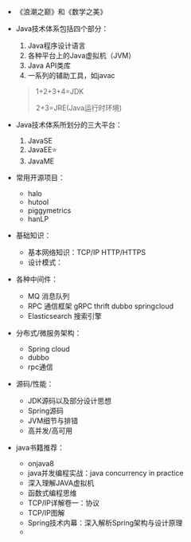 - 《浪潮之巅》和《数学之美》

- Java技术体系包括四个部分：

  1. Java程序设计语言
  2. 各种平台上的Java虚拟机（JVM）
  3. Java API类库
  4. 一系列的辅助工具，如javac

  > 1+2+3+4=JDK
  >
  > 2+3=JRE(Java运行时环境)

- Java技术体系所划分的三大平台：

  1. JavaSE
  2. JavaEE:star:
  3. JavaME

  

- 常用开源项目：

  - halo
  - hutool
  - piggymetrics
  - hanLP

- 基础知识：

  - 基本网络知识：TCP/IP HTTP/HTTPS
  - 设计模式：

- 各种中间件：
  - MQ 消息队列
  - RPC 通信框架 gRPC thrift dubbo springcloud
  - Elasticsearch 搜索引擎

- 分布式/微服务架构：

  - Spring cloud
  - dubbo
  - rpc通信

- 源码/性能：

  - JDK源码以及部分设计思想
  - Spring源码
  - JVM细节与排错
  - 高并发/高可用

- java书籍推荐：

  - onjava8
  - java并发编程实战：java concurrency in practice
  - 深入理解JAVA虚拟机
  - 函数式编程思维
  - TCP/IP详解卷一：协议
  - TCP/IP图解
  - Spring技术内幕：深入解析Spring架构与设计原理
  - 
